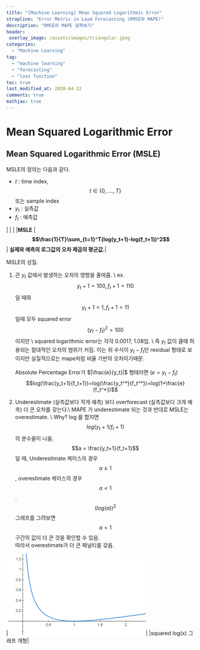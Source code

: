 ```yaml
---
title: "[Machine Learning] Mean Squared Logarithmic Error"
strapline: "Error Metric in Load Forecasting (RMSE와 MAPE)"
description: "RMSE와 MAPE 살펴보기"
header:
 overlay_image: /assets/images/triangular.jpeg
categories:
  - "Machine Learning"
tag:
  - "machine learning"
  - "forecasting"
  - "loss function"
toc: true
last_modified_at: 2020-04-22
comments: true
mathjax: true
---
```


# Mean Squared Logarithmic Error

## Mean Squared Logarithmic Error (MSLE)

MSLE의 정의는 다음과 같다.
- $t$ : time index, $$t\in \{ 0,....,T \}$$ 또는 sample index
- $y_t$ : 실측값
- $f_t$ : 예측값

| | |
|**MSLE** |**$$\frac{1}{T}\sum_{t=1}^T(log(y_t+1)-log(f_t+1))^2$$** | **실제와 예측의 로그값의 오차 제곱의 평균값.**|

MSLE의 성질.

1. 큰 $y_t$ 값에서 발생하는 오차의 영향을 줄여줌. \\
ex. $$y_t+1=100, f_t+1=110$$ 일 때와 $$y_t+1=1, f_t+1=11$$ 일때 모두 squared error $$(y_t-f_t)^2=100$$이지만 \\
squared logarithmic error는 각각 0.0017, 1.08임. \\
즉 $y_t$ 값이 클때 허용되는 절대적인 오차의 범위가 커짐. 이는 위 수식이 $y_t-f_t$인 residual 형태로 보이지만 실질적으로는 mape처럼 비율 기반의 오차이기때문.<br>
<br> Absolute Percentage Error가 $|\frac{e}{y_t}|$ 형태라면 ($e=y_t-f_t$)
$$log(\frac{y_t+1}{f_t+1})=log(\frac{y_t^*}{f_t^*})=log(1+\frac{e}{f_t^*})$$

2. Underestimate (실측값보다 작게 예측) 보다 overforecast (실측값보다 크게 예측) 더 큰 오차를 갖는다.\\
MAPE 가 underestimate 되는 것과 반대로 MSLE는 overestimate. \\
Why? log 를 합치면 $$log(y_t+1/f_t+1)$$의 분수꼴이 나옴. $$a = \frac{y_t+1}{f_t+1}$$ 일 때, Underestimate 케이스의 경우 $$a\geq1$$, overestimate 케이스의 경우 $$a<1$$. <br> 
$$(log(a))^2$$ 그래프를 그려보면 $$a<1$$ 구간의 값이 더 큰 것을 확인할 수 있음. <br>
따라서 overestimate가 더 큰 패널티를 갖음.

|![MSLE](/assets/images/MSLE.PNG)|
|squared log(x) 그래프 개형|
